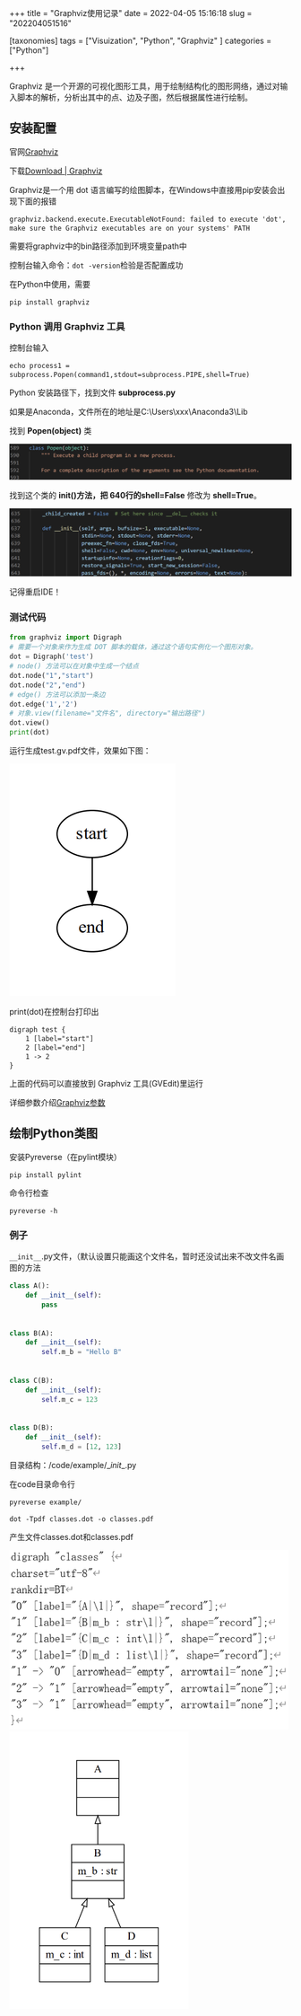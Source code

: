 +++
title = "Graphviz使用记录"
date = 2022-04-05 15:16:18
slug = "202204051516"

[taxonomies]
tags = ["Visuization", "Python", "Graphviz" ]
categories = ["Python"]

+++

<!-- more -->

Graphviz 是一个开源的可视化图形工具，用于绘制结构化的图形网络，通过对输入脚本的解析，分析出其中的点、边及子图，然后根据属性进行绘制。

## 安装配置

官网[Graphviz](http://www.graphviz.org/)

下载[Download | Graphviz](https://graphviz.org/download/)

Graphviz是一个用 dot 语言编写的绘图脚本，在Windows中直接用pip安装会出现下面的报错

```
graphviz.backend.execute.ExecutableNotFound: failed to execute 'dot', make sure the Graphviz executables are on your systems' PATH
```

需要将graphviz中的bin路径添加到环境变量path中

控制台输入命令：`dot -version`检验是否配置成功

在Python中使用，需要

```
pip install graphviz
```

### Python 调用 Graphviz 工具

控制台输入

```
echo process1 = subprocess.Popen(command1,stdout=subprocess.PIPE,shell=True)
```

Python 安装路径下，找到文件 **subprocess.py**

如果是Anaconda，文件所在的地址是C:\Users\xxx\Anaconda3\Lib

找到 **Popen(object)** 类

![](.\img\popen.png)

找到这个类的 **init()**方法，把 640行的**shell=False** 修改为 **shell=True**。

![](.\img\init.png)

记得重启IDE！

### 测试代码

```python
from graphviz import Digraph
# 需要一个对象来作为生成 DOT 脚本的载体，通过这个语句实例化一个图形对象。
dot = Digraph('test')
# node() 方法可以在对象中生成一个结点
dot.node("1","start")
dot.node("2","end")
# edge() 方法可以添加一条边
dot.edge('1','2')
# 对象.view(filename="文件名", directory="输出路径")
dot.view()
print(dot)
```

运行生成test.gv.pdf文件，效果如下图：

<img src=".\img\res.png" style="zoom:100%;" />

print(dot)在控制台打印出

```
digraph test {
	1 [label="start"]
	2 [label="end"]
	1 -> 2
}
```

上面的代码可以直接放到 Graphviz 工具(GVEdit)里运行



详细参数介绍[Graphviz参数](https://www.cnblogs.com/Zzbj/p/11431015.html)



## 绘制Python类图

安装Pyreverse（在pylint模块）

```
pip install pylint
```

命令行检查

```
pyreverse -h
```

### 例子

`__init__`.py文件，（默认设置只能画这个文件名，暂时还没试出来不改文件名画图的方法

```python
class A():
    def __init__(self):
        pass


class B(A):
    def __init__(self):
        self.m_b = "Hello B"


class C(B):
    def __init__(self):
        self.m_c = 123


class D(B):
    def __init__(self):
        self.m_d = [12, 123]
```

目录结构：/code/example/\__init__.py

在code目录命令行

```
pyreverse example/
```

```
dot -Tpdf classes.dot -o classes.pdf
```

产生文件classes.dot和classes.pdf

<img src=".\img\0.png" style="zoom:80%;" />

<img src=".\img\1.png" style="zoom:60%;" />

